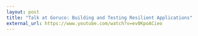 ```yaml
---
layout: post
title: "Talk at Goruco: Building and Testing Resilient Applications"
external_url: https://www.youtube.com/watch?v=ev0KpoACieo
---
```

